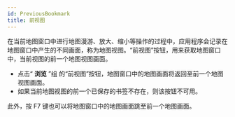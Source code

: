 ```yaml
---
id: PreviousBookmark
title: 前视图
---
```

在当前地图窗口中进行地图漫游、放大、缩小等操作的过程中，应用程序会记录在地图窗口中产生的不同画面，称为地图视图。“前视图”按钮，用来获取地图窗口中，当前视图的前一个地图视图画面。

  * 点击“ **浏览** ”组 的“前视图”按钮，地图窗口中的地图画面将返回至前一个地图视图画面。
  * 如果当前地图视图的前一个已保存的书签不存在，则该按钮不可用。

此外，按 F7 键也可以将地图窗口中的地图画面跳至前一个地图画面。


